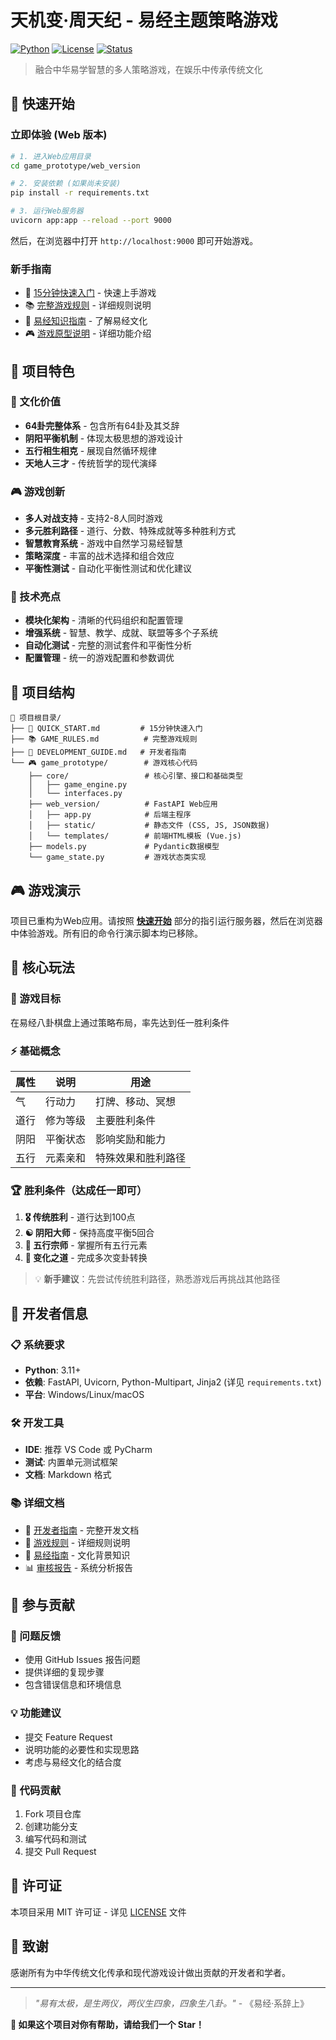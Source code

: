 # 天机变·周天纪 - 易经主题策略游戏

[![Python](https://img.shields.io/badge/Python-3.12+-blue.svg)](https://python.org)
[![License](https://img.shields.io/badge/License-MIT-green.svg)](LICENSE)
[![Status](https://img.shields.io/badge/Status-Active-brightgreen.svg)]()

> 融合中华易学智慧的多人策略游戏，在娱乐中传承传统文化

## 🚀 快速开始

### 立即体验 (Web 版本)
```bash
# 1. 进入Web应用目录
cd game_prototype/web_version

# 2. 安装依赖 (如果尚未安装)
pip install -r requirements.txt

# 3. 运行Web服务器
uvicorn app:app --reload --port 9000
```
然后，在浏览器中打开 `http://localhost:9000` 即可开始游戏。

### 新手指南
- 📖 [15分钟快速入门](QUICK_START.md) - 快速上手游戏
- 📚 [完整游戏规则](GAME_RULES.md) - 详细规则说明
- 🎯 [易经知识指南](YIJING_GUIDE.md) - 了解易经文化
- 🎮 [游戏原型说明](game_prototype/README.md) - 详细功能介绍

## 🎯 项目特色

### 💎 文化价值
- **64卦完整体系** - 包含所有64卦及其爻辞
- **阴阳平衡机制** - 体现太极思想的游戏设计
- **五行相生相克** - 展现自然循环规律
- **天地人三才** - 传统哲学的现代演绎

### 🎮 游戏创新
- **多人对战支持** - 支持2-8人同时游戏
- **多元胜利路径** - 道行、分数、特殊成就等多种胜利方式
- **智慧教育系统** - 游戏中自然学习易经智慧
- **策略深度** - 丰富的战术选择和组合效应
- **平衡性测试** - 自动化平衡性测试和优化建议

### 🔧 技术亮点
- **模块化架构** - 清晰的代码组织和配置管理
- **增强系统** - 智慧、教学、成就、联盟等多个子系统
- **自动化测试** - 完整的测试套件和平衡性分析
- **配置管理** - 统一的游戏配置和参数调优

## 📁 项目结构

```
📁 项目根目录/
├── 📖 QUICK_START.md         # 15分钟快速入门
├── 📚 GAME_RULES.md          # 完整游戏规则
├── 🔧 DEVELOPMENT_GUIDE.md   # 开发者指南
└── 🎮 game_prototype/        # 游戏核心代码
    ├── core/                 # 核心引擎、接口和基础类型
    │   ├── game_engine.py
    │   └── interfaces.py
    ├── web_version/          # FastAPI Web应用
    │   ├── app.py            # 后端主程序
    │   ├── static/           # 静态文件 (CSS, JS, JSON数据)
    │   └── templates/        # 前端HTML模板 (Vue.js)
    ├── models.py             # Pydantic数据模型
    └── game_state.py         # 游戏状态类实现
```

## 🎮 游戏演示

项目已重构为Web应用。请按照 **[快速开始](#-快速开始)** 部分的指引运行服务器，然后在浏览器中体验游戏。所有旧的命令行演示脚本均已移除。

## 📖 核心玩法

### 🎯 游戏目标
在易经八卦棋盘上通过策略布局，率先达到任一胜利条件

### ⚡ 基础概念
| 属性 | 说明 | 用途 |
|------|------|------|
| 气 | 行动力 | 打牌、移动、冥想 |
| 道行 | 修为等级 | 主要胜利条件 |
| 阴阳 | 平衡状态 | 影响奖励和能力 |
| 五行 | 元素亲和 | 特殊效果和胜利路径 |

### 🏆 胜利条件（达成任一即可）
1. **🎖️ 传统胜利** - 道行达到100点
2. **☯️ 阴阳大师** - 保持高度平衡5回合
3. **🌟 五行宗师** - 掌握所有五行元素
4. **🔄 变化之道** - 完成多次变卦转换

> 💡 **新手建议**：先尝试传统胜利路径，熟悉游戏后再挑战其他路径

## 🔧 开发者信息

### 📋 系统要求
- **Python**: 3.11+
- **依赖**: FastAPI, Uvicorn, Python-Multipart, Jinja2 (详见 `requirements.txt`)
- **平台**: Windows/Linux/macOS

### 🛠️ 开发工具
- **IDE**: 推荐 VS Code 或 PyCharm
- **测试**: 内置单元测试框架
- **文档**: Markdown 格式

### 📚 详细文档
- 🔧 [开发者指南](DEVELOPMENT_GUIDE.md) - 完整开发文档
- 📖 [游戏规则](GAME_RULES.md) - 详细规则说明
- 🎯 [易经指南](YIJING_GUIDE.md) - 文化背景知识
- 📊 [审核报告](COMPREHENSIVE_REVIEW_REPORT.md) - 系统分析报告

## 🤝 参与贡献

### 🐛 问题反馈
- 使用 GitHub Issues 报告问题
- 提供详细的复现步骤
- 包含错误信息和环境信息

### 💡 功能建议
- 提交 Feature Request
- 说明功能的必要性和实现思路
- 考虑与易经文化的结合度

### 🔀 代码贡献
1. Fork 项目仓库
2. 创建功能分支
3. 编写代码和测试
4. 提交 Pull Request

## 📄 许可证

本项目采用 MIT 许可证 - 详见 [LICENSE](LICENSE) 文件

## 🙏 致谢

感谢所有为中华传统文化传承和现代游戏设计做出贡献的开发者和学者。

---

> *"易有太极，是生两仪，两仪生四象，四象生八卦。"* - 《易经·系辞上》

**🌟 如果这个项目对你有帮助，请给我们一个 Star！**